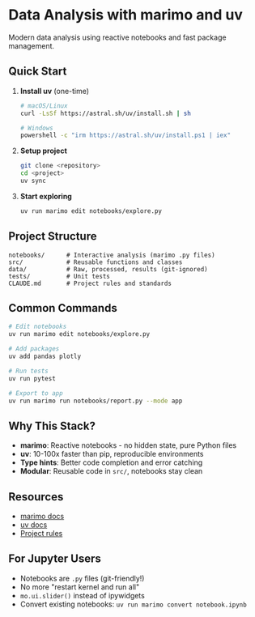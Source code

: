 # Data Analysis with marimo and uv

Modern data analysis using reactive notebooks and fast package management.

## Quick Start

1. **Install uv** (one-time)
   ```bash
   # macOS/Linux
   curl -LsSf https://astral.sh/uv/install.sh | sh
   
   # Windows  
   powershell -c "irm https://astral.sh/uv/install.ps1 | iex"
   ```

2. **Setup project**
   ```bash
   git clone <repository>
   cd <project>
   uv sync
   ```

3. **Start exploring**
   ```bash
   uv run marimo edit notebooks/explore.py
   ```

## Project Structure

```
notebooks/      # Interactive analysis (marimo .py files)
src/            # Reusable functions and classes  
data/           # Raw, processed, results (git-ignored)
tests/          # Unit tests
CLAUDE.md       # Project rules and standards
```

## Common Commands

```bash
# Edit notebooks
uv run marimo edit notebooks/explore.py

# Add packages  
uv add pandas plotly

# Run tests
uv run pytest

# Export to app
uv run marimo run notebooks/report.py --mode app
```

## Why This Stack?

- **marimo**: Reactive notebooks - no hidden state, pure Python files
- **uv**: 10-100x faster than pip, reproducible environments
- **Type hints**: Better code completion and error catching
- **Modular**: Reusable code in `src/`, notebooks stay clean

## Resources

- [marimo docs](https://docs.marimo.io/)
- [uv docs](https://docs.astral.sh/uv/)
- [Project rules](CLAUDE.md)

## For Jupyter Users

- Notebooks are `.py` files (git-friendly!)
- No more "restart kernel and run all"
- `mo.ui.slider()` instead of ipywidgets
- Convert existing notebooks: `uv run marimo convert notebook.ipynb`